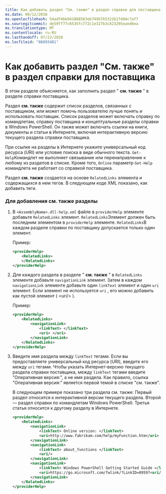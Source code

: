 ```yaml
---
title: Как добавить раздел "См. также" в раздел справки для поставщика
ms.date: 09/12/2016
ms.openlocfilehash: 54adf4bb941888583eb749b7b5322b27d84c7af7
ms.sourcegitcommit: de59ff77c6535fc772c1e327b3c823295eaed6ea
ms.translationtype: MT
ms.contentlocale: ru-RU
ms.lasthandoff: 07/22/2020
ms.locfileid: "86893481"
---
```

# <a name="how-to-add-a-see-also-section-to-a-provider-help-topic"></a>Как добавить раздел "См. также" в раздел справки для поставщика

В этом разделе объясняется, как заполнить раздел " **см. также** " в разделе справки поставщика.

Раздел **см. также** содержит список разделов, связанных с поставщиком, или может помочь пользователю лучше понять и использовать поставщик. Список разделов может включать справку по командлетам, справку поставщика и концептуальные разделы справки в Windows PowerShell. Он также может включать ссылки на книги, документы и статьи в Интернете, включая интерактивную версию текущего раздела справки поставщика.

При ссылке на разделы в Интернете укажите универсальный код ресурса (URI) или условие поиска в виде обычного текста. `Get-Help`Командлет не выполняет связывание или перенаправление к любому из разделов в списке. Кроме того, `Online` параметр `Get-Help` командлета не работает со справкой поставщика.

Раздел **см. также** создается на основе `RelatedLinks` элемента и содержащихся в нем тегов.
В следующем коде XML показано, как добавить теги.

### <a name="to-add-see-also-topics"></a>Для добавления см. также разделы

1. В `<AssemblyName>.dll-help.xml` файле в `providerHelp` элементе добавьте `RelatedLinks` элемент. `RelatedLinks`Элемент должен быть последним элементом в `providerHelp` элементе. `RelatedLinks`В каждом разделе справки по поставщику допускается только один элемент.

   Пример:

    ```xml
    <providerHelp>
        <RelatedLinks>
        </RelatedLinks>
    </providerHelp>
    ```

1. Для каждого раздела в разделе " **см. также** " в `RelatedLinks` элементе добавьте `navigationLink` элемент. Затем в каждом `navigationLink` элементе добавьте один `linkText` элемент и один `uri` элемент. Если элемент не используется `uri` , его можно добавить как пустой элемент ( \<uri/> ).

   Пример:

    ```xml
    <providerHelp>
        <RelatedLinks>
            <navigationLink>
                <linkText> </linkText>
                <uri> </uri>
            </navigationLink>
        </RelatedLinks>
    </providerHelp>
    ```

1. Введите имя раздела между `linkText` тегами. Если вы предоставляете универсальный код ресурса (URI), введите его между `uri` тегами. Чтобы указать Интернет-версию текущего раздела справки поставщика, между `linkText` тегами введите "Оперативная версия:", а не имя раздела. Как правило, ссылка "Оперативная версия:" является первой темой в списке "см. также".

   В следующем примере показано три раздела см. также: Первый раздел относится к интерактивной версии текущего раздела. Второй — раздел справки по командлетам Windows PowerShell. Третья статья относится к другому разделу в Интернете.

    ```xml
    <providerHelp>
        <RelatedLinks>
            <navigationLink>
                <linkText> Online version: </linkText>
                <uri>http://www.fabrikam.com/help/myFunction.htm</uri>
            </navigationLink>
            <navigationLink>
                <linkText> about_functions </linkText>
                <uri/>
            </navigationLink>
            <navigationLink>
                <linkText> Windows PowerShell Getting Started Guide </linkText>
                <uri>https://go.microsoft.com/fwlink/?LinkID=89597<uri/>
            </navigationLink>
        </RelatedLinks>
    </providerHelp>
    ```
